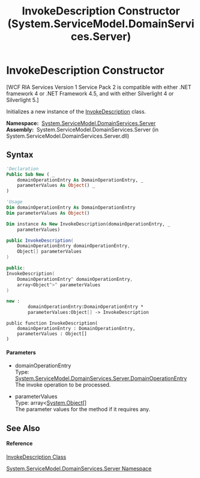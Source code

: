 ﻿---
title: InvokeDescription Constructor  (System.ServiceModel.DomainServices.Server)
TOCTitle: InvokeDescription Constructor
ms:assetid: M:System.ServiceModel.DomainServices.Server.InvokeDescription.#ctor(System.ServiceModel.DomainServices.Server.DomainOperationEntry,System.Object[])
ms:mtpsurl: https://msdn.microsoft.com/en-us/library/system.servicemodel.domainservices.server.invokedescription.invokedescription(v=VS.91)
ms:contentKeyID: 28755767
ms.date: 01/27/2012
mtps_version: v=VS.91
f1_keywords:
- System.ServiceModel.DomainServices.Server.InvokeDescription.#ctor
- System.ServiceModel.DomainServices.Server.InvokeDescription.InvokeDescription
dev_langs:
- CSharp
- JScript
- VB
- FSharp
- c++
api_location:
- System.ServiceModel.DomainServices.Server.dll
api_name:
- System.ServiceModel.DomainServices.Server.InvokeDescription..ctor
api_type:
- Managed
topic_type:
- apiref
- kbSyntax
product_family_name: VS
ROBOTS: INDEX,FOLLOW
---

# InvokeDescription Constructor

\[WCF RIA Services Version 1 Service Pack 2 is compatible with either .NET framework 4 or .NET Framework 4.5, and with either Silverlight 4 or Silverlight 5.\]

Initializes a new instance of the [InvokeDescription](ff423134\(v=vs.91\).md) class.

**Namespace:**  [System.ServiceModel.DomainServices.Server](ff423220\(v=vs.91\).md)  
**Assembly:**  System.ServiceModel.DomainServices.Server (in System.ServiceModel.DomainServices.Server.dll)

## Syntax

``` vb
'Declaration
Public Sub New ( _
    domainOperationEntry As DomainOperationEntry, _
    parameterValues As Object() _
)
```

``` vb
'Usage
Dim domainOperationEntry As DomainOperationEntry
Dim parameterValues As Object()

Dim instance As New InvokeDescription(domainOperationEntry, _
    parameterValues)
```

``` csharp
public InvokeDescription(
    DomainOperationEntry domainOperationEntry,
    Object[] parameterValues
)
```

``` c++
public:
InvokeDescription(
    DomainOperationEntry^ domainOperationEntry, 
    array<Object^>^ parameterValues
)
```

``` fsharp
new : 
        domainOperationEntry:DomainOperationEntry * 
        parameterValues:Object[] -> InvokeDescription
```

``` jscript
public function InvokeDescription(
    domainOperationEntry : DomainOperationEntry, 
    parameterValues : Object[]
)
```

#### Parameters

  - domainOperationEntry  
    Type: [System.ServiceModel.DomainServices.Server.DomainOperationEntry](ff423137\(v=vs.91\).md)  
    The invoke operation to be processed.  

<!-- end list -->

  - parameterValues  
    Type: array\<[System.Object](https://msdn.microsoft.com/en-us/library/e5kfa45b)\[\]  
    The parameter values for the method if it requires any.  

## See Also

#### Reference

[InvokeDescription Class](ff423134\(v=vs.91\).md)

[System.ServiceModel.DomainServices.Server Namespace](ff423220\(v=vs.91\).md)

